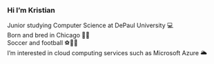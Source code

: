 ### Hi I’m Kristian

Junior studying Computer Science at DePaul University 💻<br>
Born and bred in Chicago 🌆🐻 <br>
Soccer and football ⚽️🏈🖤 <br>
I’m interested in cloud computing services such as Microsoft Azure 🌥️ 


<!--
**kristianmartinez/kristianmartinez** is a ✨ _special_ ✨ repository because its `README.md` (this file) appears on your GitHub profile.

Here are some ideas to get you started:

I’m a third year computer science student at DePaul University 
Born and bred in Chicago 🌆🐻
I love soccer and football ⚽️🏈
I’m interested in cloud computing services such as Microsoft Azure 🌥️

-->
